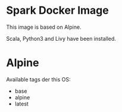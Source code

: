 # Spark Docker Image

This image is based on Alpine.

Scala, Python3 and Livy have been installed.

# Alpine

Available tags der this OS:
- base
- alpine
- latest
